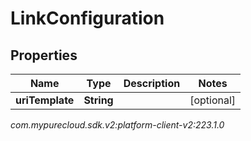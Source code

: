 # LinkConfiguration


## Properties

| Name | Type | Description | Notes |
| ------------ | ------------- | ------------- | ------------- |
| **uriTemplate** | **String** |  |  [optional] |




_com.mypurecloud.sdk.v2:platform-client-v2:223.1.0_
